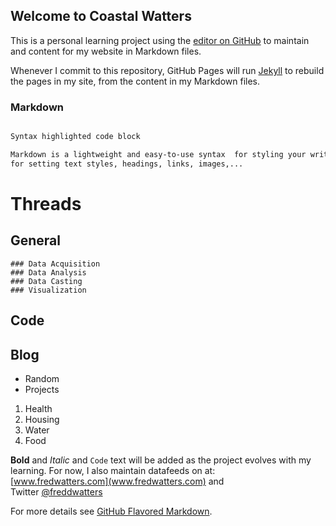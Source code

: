 ## Welcome to Coastal Watters

This is a personal learning project using the [editor on GitHub](https://github.com/nursethestrings/nursethestrings.github.io/edit/master/README.md) to maintain and content for my website in Markdown files.

Whenever I commit to this repository, GitHub Pages will run [Jekyll](https://jekyllrb.com/) to rebuild the pages in my site, from the content in my Markdown files.

### Markdown
```markdown

Syntax highlighted code block

Markdown is a lightweight and easy-to-use syntax  for styling your writing. It includes conventions  
for setting text styles, headings, links, images,...

```
# Threads
  ## General
    ### Data Acquisition
    ### Data Analysis
    ### Data Casting
    ### Visualization
## Code

## Blog

- Random
- Projects
1. Health
2. Housing
3. Water
4. Food


**Bold** and _Italic_ and `Code` text will be added as the project evolves with my learning. For now, I also maintain datafeeds on at:  
[www.fredwatters.com](www.fredwatters.com)
and  
Twitter [@freddwatters](http://twitter.com/freddwatters)

For more details see [GitHub Flavored Markdown](https://guides.github.com/features/mastering-markdown/).
